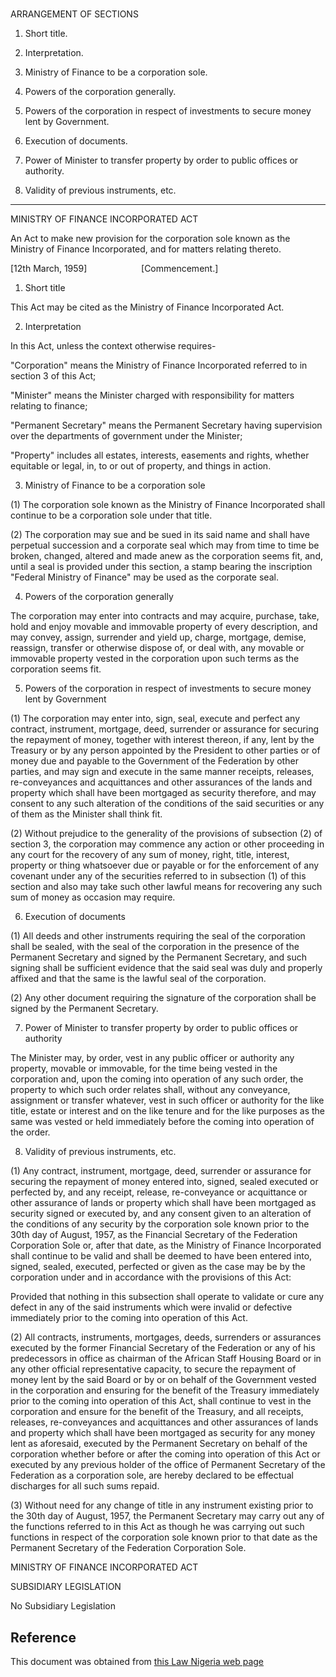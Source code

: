 # 

ARRANGEMENT OF SECTIONS

1. Short title.

2. Interpretation.

3. Ministry of Finance to be a corporation sole.

4. Powers of the corporation generally.

5. Powers of the corporation in respect of investments to secure money lent by Government.

6. Execution of documents.

7. Power of Minister to transfer property by order to public offices or authority.

8. Validity of previous instruments, etc.

_________________________________

MINISTRY OF FINANCE INCORPORATED ACT

An Act to make new provision for the corporation sole known as the Ministry of Finance Incorporated, and for matters relating thereto.

[12th March, 1959]                      [Commencement.]

1. Short title

This Act may be cited as the Ministry of Finance Incorporated Act.

2. Interpretation

In this Act, unless the context otherwise requires-

"Corporation" means the Ministry of Finance Incorporated referred to in section 3 of this Act;

"Minister" means the Minister charged with responsibility for matters relating to finance;

"Permanent Secretary" means the Permanent Secretary having supervision over the departments of government under the Minister;

"Property" includes all estates, interests, easements and rights, whether equitable or legal, in, to or out of property, and things in action.

3. Ministry of Finance to be a corporation sole

(1) The corporation sole known as the Ministry of Finance Incorporated shall continue to be a corporation sole under that title.

(2) The corporation may sue and be sued in its said name and shall have perpetual succession and a corporate seal which may from time to time be broken, changed, altered and made anew as the corporation seems fit, and, until a seal is provided under this section, a stamp bearing the inscription "Federal Ministry of Finance" may be used as the corporate seal.

4. Powers of the corporation generally

The corporation may enter into contracts and may acquire, purchase, take, hold and enjoy movable and immovable property of every description, and may convey, assign, surrender and yield up, charge, mortgage, demise, reassign, transfer or otherwise dispose of, or deal with, any movable or immovable property vested in the corporation upon such terms as the corporation seems fit.

5. Powers of the corporation in respect of investments to secure money lent by Government

(1) The corporation may enter into, sign, seal, execute and perfect any contract, instrument, mortgage, deed, surrender or assurance for securing the repayment of money, together with interest thereon, if any, lent by the Treasury or by any person appointed by the President to other parties or of money due and payable to the Government of the Federation by other parties, and may sign and execute in the same manner receipts, releases, re-conveyances and acquittances and other assurances of the lands and property which shall have been mortgaged as security therefore, and may consent to any such alteration of the conditions of the said securities or any of them as the Minister shall think fit.

(2) Without prejudice to the generality of the provisions of subsection (2) of section 3, the corporation may commence any action or other proceeding in any court for the recovery of any sum of money, right, title, interest, property or thing whatsoever due or payable or for the enforcement of any covenant under any of the securities referred to in subsection (1) of this section and also may take such other lawful means for recovering any such sum of money as occasion may require.

6. Execution of documents

(1) All deeds and other instruments requiring the seal of the corporation shall be sealed, with the seal of the corporation in the presence of the Permanent Secretary and signed by the Permanent Secretary, and such signing shall be sufficient evidence that the said seal was duly and properly affixed and that the same is the lawful seal of the corporation.

(2) Any other document requiring the signature of the corporation shall be signed by the Permanent Secretary.

7. Power of Minister to transfer property by order to public offices or authority

The Minister may, by order, vest in any public officer or authority any property, movable or immovable, for the time being vested in the corporation and, upon the coming into operation of any such order, the property to which such order relates shall, without any conveyance, assignment or transfer whatever, vest in such officer or authority for the like title, estate or interest and on the like tenure and for the like purposes as the same was vested or held immediately before the coming into operation of the order.

8. Validity of previous instruments, etc.

(1) Any contract, instrument, mortgage, deed, surrender or assurance for securing the repayment of money entered into, signed, sealed executed or perfected by, and any receipt, release, re-conveyance or acquittance or other assurance of lands or property which shall have been mortgaged as security signed or executed by, and any consent given to an alteration of the conditions of any security by the corporation sole known prior to the 30th day of August, 1957, as the Financial Secretary of the Federation Corporation Sole or, after that date, as the Ministry of Finance Incorporated shall continue to be valid and shall be deemed to have been entered into, signed, sealed, executed, perfected or given as the case may be by the corporation under and in accordance with the provisions of this Act:

Provided that nothing in this subsection shall operate to validate or cure any defect in any of the said instruments which were invalid or defective immediately prior to the coming into operation of this Act.

(2) All contracts, instruments, mortgages, deeds, surrenders or assurances executed by the former Financial Secretary of the Federation or any of his predecessors in office as chairman of the African Staff Housing Board or in any other official representative capacity, to secure the repayment of money lent by the said Board or by or on behalf of the Government vested in the corporation and ensuring for the benefit of the Treasury immediately prior to the coming into operation of this Act, shall continue to vest in the corporation and ensure for the benefit of the Treasury, and all receipts, releases, re-conveyances and acquittances and other assurances of lands and property which shall have been mortgaged as security for any money lent as aforesaid, executed by the Permanent Secretary on behalf of the corporation whether before or after the coming into operation of this Act or executed by any previous holder of the office of Permanent Secretary of the Federation as a corporation sole, are hereby declared to be effectual discharges for all such sums repaid.

(3) Without need for any change of title in any instrument existing prior to the 30th day of August, 1957, the Permanent Secretary may carry out any of the functions referred to in this Act as though he was carrying out such functions in respect of the corporation sole known prior to that date as the Permanent Secretary of the Federation Corporation Sole.

MINISTRY OF FINANCE INCORPORATED ACT

SUBSIDIARY LEGISLATION

No Subsidiary Legislation

## Reference

This document was obtained from [this Law Nigeria web page](http://www.lawnigeria.com/LFN/M/Ministry-of-Finance-Incorporated-Act.php)
